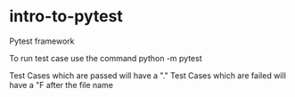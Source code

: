 # intro-to-pytest
Pytest framework 

To run test case use the command python -m pytest

Test Cases which are passed will have a "."
Test Cases which are failed will have a "F after the file name 
